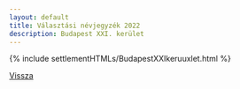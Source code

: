 ```yaml
---
layout: default
title: Választási névjegyzék 2022
description: Budapest XXI. kerület
---
```


{% include settlementHTMLs/BudapestXXIkeruuxlet.html %}

[Vissza](./)